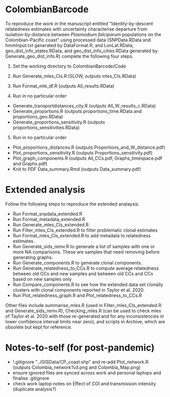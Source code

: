 # ColombianBarcode

To reproduce the work in the manuscript entitled "Identity-by-descent relatedness estimates with uncertainty characterise departure from isolation-by-distance between *Plasmodium falciparum* populations on the Colombian-Pacific coast" using processed data (SNPData.RData and hmmInput.txt generated by DataFormat.R; and LonLat.RData, geo_dist_info_states.RData, and geo_dist_info_cities.RData generated by Generate_geo_dist_info.R) complete the following four steps.

1. Set the working directory to ColombianBarcode/Code

2. Run Generate_mles_CIs.R (SLOW, outputs mles_CIs.RData)

3. Run Format_mle_df.R (outputs All_results.RData)

4. Run in no particular order

- Generate_transportdistances_city.R (outputs All_W_results_c.RData)
- Generate_proportions.R (outputs proportions_time.RData and proportions_geo.RData)
- Generate_proportions_sensitivity.R (outputs proportions_sensitivities.RData)

5. Run in no particular order

- Plot_proportions_distances.R (outputs Proportions_and_W_distance.pdf)
- Plot_proportions_sensitivity.R (outputs Proportions_sensitivity.pdf)
- Plot_graph_components.R (outputs All_CCs.pdf, Graphs_timespace.pdf and Graphs.pdf)
- Knit to PDF Data_summary.Rmd (outputs Data_summary.pdf)

# Extended analysis 
Follow the following steps to reproduce the extended analaysis.
- Run Format_snpdata_extended.R
- Run Format_metadata_extended.R
- Run Generate_mles_CIs_extended.R
- Run Filter_mles_CIs_extended.R to filter problematic clonal estimates
- Run Format_mles_CIs_extended.R to add metadata to relatedness estimates. 
- Run Generate_sids_remv.R to generate a list of samples with one or more NA comparisons. These are samples that need removing before generating graphs.
- Run Generate_components.R to generate clonal components. 
- Run Generate_relatedness_to_CCs.R to compute average relatedness between old CCs and new samples and between old CCs and CCs based on new samples only
- Run Compare_components.R to see how the extended data set clonally clusters with clonal components reported in Taylor et al. 2020.
- Run Plot_relatedness_graph.R and Plot_relatedness_to_CCs.R 

Other files include summarise_mles.R (used in Filter_mles_CIs_extended.R and Generate_sids_remv.R), Checking_mles.R (can be used to check mles of Taylor et al. 2020 with those re-generated and for any inconsistencies in lower confidence interval limits near zero); and scripts in Archive, which are obsolete but kept for reference. 

# Notes-to-self (for post-pandemic)
- !.gitignore "../GISData/CP_coast.shp" and re-add Plot_network.R (outputs Colombia_network%d.png and Colombia_Map.png) 
- ensure ignored files are synced across work and personal laptops and finalise .gitignore
- check work laptop notes on Effect of COI and transmission intensity (duplicate analysis?)

